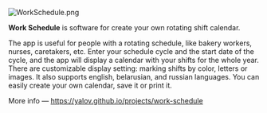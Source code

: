 ![WorkSchedule.png](https://yalov.github.io/images//workschedule-win10-en.png)

**Work Schedule** is software for create your own rotating shift calendar.

The app is useful for people with a rotating schedule, like bakery workers, nurses, caretakers, etc. Enter your schedule cycle and the start date of the cycle, and the app will display a calendar with your shifts for the whole year. There are customizable display setting: marking shifts by color, letters or images. 
It also supports english, belarusian, and russian languages. You can easily create your own calendar, save it or print it.

More info — https://yalov.github.io/projects/work-schedule



